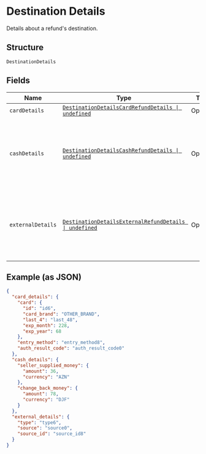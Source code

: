 
# Destination Details

Details about a refund's destination.

## Structure

`DestinationDetails`

## Fields

| Name | Type | Tags | Description |
|  --- | --- | --- | --- |
| `cardDetails` | [`DestinationDetailsCardRefundDetails \| undefined`](../../doc/models/destination-details-card-refund-details.md) | Optional | - |
| `cashDetails` | [`DestinationDetailsCashRefundDetails \| undefined`](../../doc/models/destination-details-cash-refund-details.md) | Optional | Stores details about a cash refund. Contains only non-confidential information. |
| `externalDetails` | [`DestinationDetailsExternalRefundDetails \| undefined`](../../doc/models/destination-details-external-refund-details.md) | Optional | Stores details about an external refund. Contains only non-confidential information. |

## Example (as JSON)

```json
{
  "card_details": {
    "card": {
      "id": "id6",
      "card_brand": "OTHER_BRAND",
      "last_4": "last_48",
      "exp_month": 228,
      "exp_year": 68
    },
    "entry_method": "entry_method8",
    "auth_result_code": "auth_result_code0"
  },
  "cash_details": {
    "seller_supplied_money": {
      "amount": 36,
      "currency": "AZN"
    },
    "change_back_money": {
      "amount": 78,
      "currency": "DJF"
    }
  },
  "external_details": {
    "type": "type6",
    "source": "source0",
    "source_id": "source_id8"
  }
}
```

